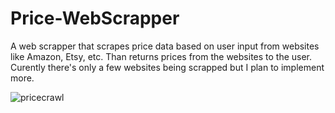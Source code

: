 # Price-WebScrapper
A web scrapper that scrapes price data based on user input from websites like Amazon, Etsy, etc. Than returns prices from the websites to the user.
Curently there's only a few websites being scrapped but I plan to implement more. 

![pricecrawl](https://user-images.githubusercontent.com/47878915/170414788-9ce4ef65-ac3f-47d4-975e-60ce52f931d9.gif)
